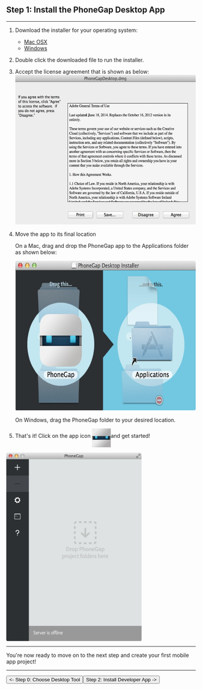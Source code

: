 <link href="../css/styles.css" rel="stylesheet">
<link href="../css/bootstrap.css" rel="stylesheet">
<div class="sidebar"></div>

## Step 1: Install the PhoneGap Desktop App
<hr>


1. Download the installer for your operating system:
    - [Mac OSX](https://github.com/phonegap/phonegap-app-desktop/releases/download/0.1.3/PhoneGapDesktop.dmg)	
    - [Windows](https://github.com/phonegap/phonegap-app-desktop/releases/download/0.1.3/PhoneGapSetup.exe)
2. Double click the downloaded file to run the installer.
3. Accept the license agreement that is shown as below:<br>
    <img src="../images/license-agreement.jpg" width="500" height="397"/>
	
4. Move the app to its final location

	On a Mac, drag and drop the PhoneGap app to the Applications folder as shown below:

     <img src="../images/drag-to-apps-folder.jpg" width="500" height="397"/>

	On Windows, drag the PhoneGap folder to your desired location.
    
5. That's it! Click on the app icon  <img src="../images/dev-app-icon.png" width="50" height="50" align="middle"/>and get started!

  <img src="../images/desktop-app-run.jpg" width="360" height="500" align="middle"/>

<hr>
You're now ready to move on to the next step and create your first mobile app project!
<hr>
<a href="install-guide.html"><button class="btn-prev"><- Step 0: Choose Desktop Tool</button></a><a href="developer-install.html"><button class="btn-next">Step 2: Install Developer App -></button></a>